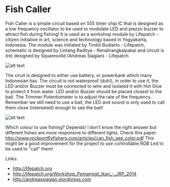 # Fish Caller 
Fish Caller is a simple circuit based on 555 timer chip IC that is designed as a low frequency oscillator to be used to modulate LED and piezzo buzzer to attract fish during fishing! It is used as a workshop module by Lifepatch - citizen initiative in art, science and technology based in Yogyakarta, Indonesia. The module was initiated by Timbil Budiarto - Lifepatch, schematic is designed by Lintang Raditya - Kenalirangkaipakai and circuit is (re) designed by Squaresolid (Andreas Siagian) - Lifepatch. 

![alt text](https://github.com/squaresolid/fish-caller/blob/master/Fish%20Caller%20EDA.png?raw=true)

The ciruit is designed to either use battery, or powerbank which many Indonesian has. The circuit is not waterproof (duh!), in order to use it, the LED and/or Buzzer must be connected to wire and isolated it with Hot Glue to protect it from water. LED and/or Buzzer should be placed closest to the bait. The Trimmer Potentiometer is to adjust the rate of the frequency. Remember we still need to use a bait, the LED and sound is only used to call them close (interested) enough to see the bait!

![alt text](https://github.com/squaresolid/fish-caller/blob/master/Fish%20Caller%20part%20placement.png?raw=true)

Which colour to use fishing? Depends! I don't know the right answer but different fishes are more responsive to different lights. Check this paper: http://www.rockportflyfishers.com/articles/can_fish_see_color.pdf
This might be a good improvement for the project to use controllable RGB Led to be used to "call" them!

Links:
* http://lifepatch.org
* http://lifepatch.org/Workshop_Pemanggil_Ikan_-_JRP_2014
* http://andreassiagian.wordpress.com
